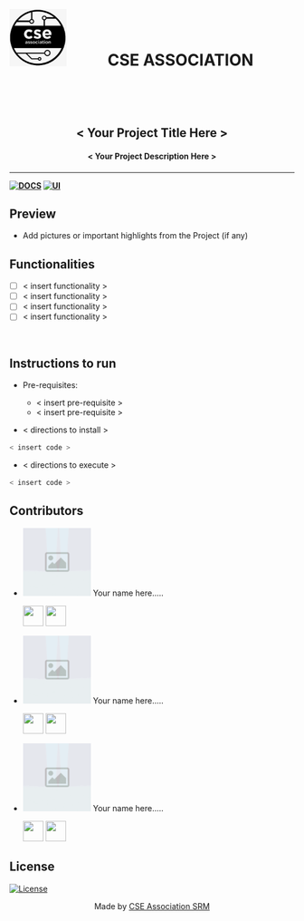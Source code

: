 <p align="center">
<a href="https://dscommunity.in">
	<img src="https://github.com/AdityaKumari/csea/blob/master/csea.jpeg?raw=true" width=20% align="left">
	
</a>
<br>
<br>
        <h1 align="center"> <b>CSE ASSOCIATION </b></h1>
	<br>
	<br>
	<br>
	<h2 align="center"> < Your Project Title Here > </h2>
	<h4 align="center"> < Your Project Description Here > <h4>
	
	
</p>

---
[![DOCS](https://img.shields.io/badge/Documentation-see%20docs-green?style=flat-square&logo=appveyor)](INSERT_LINK_FOR_DOCS_HERE) 
  [![UI ](https://img.shields.io/badge/User%20Interface-Link%20to%20UI-orange?style=flat-square&logo=appveyor)](INSERT_UI_LINK_HERE)

## Preview
- Add pictures or important highlights from the Project (if any)
## Functionalities
- [ ]  < insert functionality >
- [ ]  < insert functionality >
- [ ]  < insert functionality >
- [ ]  < insert functionality >

<br>


## Instructions to run

* Pre-requisites:
	-  < insert pre-requisite >
	-  < insert pre-requisite >

* < directions to install > 
```bash
< insert code >
```

* < directions to execute >

```bash
< insert code >
```

## Contributors

<ul>


<li>
<img src = "https://github.com/AdityaKumari/csea/blob/master/placeholder.png?raw=true"  height="120" alt=""> Your name here.....
<p>
<a href = "#"><img src = "http://www.iconninja.com/files/241/825/211/round-collaboration-social-github-code-circle-network-icon.svg" width="36" height = "36"/></a>
<a href = "#">
<img src = "http://www.iconninja.com/files/863/607/751/network-linkedin-social-connection-circular-circle-media-icon.svg" width="36" height="36"/>
</a>
</p>


<li>
<img src = "https://github.com/AdityaKumari/csea/blob/master/placeholder.png?raw=true"  height="120" alt=""> Your name here.....
<p>
<a href = "#"><img src = "http://www.iconninja.com/files/241/825/211/round-collaboration-social-github-code-circle-network-icon.svg" width="36" height = "36"/></a>
<a href = "#">
<img src = "http://www.iconninja.com/files/863/607/751/network-linkedin-social-connection-circular-circle-media-icon.svg" width="36" height="36"/>
</a>
</p>


<li>
<img src = "https://github.com/AdityaKumari/csea/blob/master/placeholder.png?raw=true"  height="120" alt=""> Your name here.....
<p>
<a href = "#"><img src = "http://www.iconninja.com/files/241/825/211/round-collaboration-social-github-code-circle-network-icon.svg" width="36" height = "36"/></a>
<a href = "#">
<img src = "http://www.iconninja.com/files/863/607/751/network-linkedin-social-connection-circular-circle-media-icon.svg" width="36" height="36"/>
</a>
</p>
  </ul>
  
## License
[![License](http://img.shields.io/:license-mit-blue.svg?style=flat-square)](http://badges.mit-license.org)

<p align="center">
	Made by <a href="#">CSE Association SRM</a>
</p>

